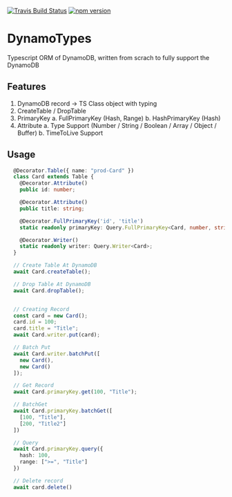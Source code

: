 [![Travis Build Status](https://travis-ci.org/breath103/dynamo-typeorm.svg?branch=master)](https://travis-ci.org/breath103/dynamo-typeorm)
[![npm version](https://badge.fury.io/js/vingle-corgi.svg)](https://badge.fury.io/js/vingle-corgi)

# DynamoTypes
Typescript ORM of DynamoDB, written from scrach to fully support the DynamoDB

## Features
1. DynamoDB record -> TS Class object with typing
2. CreateTable / DropTable
3. PrimaryKey 
   a. FullPrimaryKey (Hash, Range)
   b. HashPrimaryKey (Hash)
4. Attribute
   a. Type Support (Number / String / Boolean / Array / Object / Buffer)
   b. TimeToLive Support
   
## Usage
```typescript
  @Decorator.Table({ name: "prod-Card" })
  class Card extends Table {
    @Decorator.Attribute()
    public id: number;

    @Decorator.Attribute()
    public title: string;

    @Decorator.FullPrimaryKey('id', 'title')
    static readonly primaryKey: Query.FullPrimaryKey<Card, number, string>;

    @Decorator.Writer()
    static readonly writer: Query.Writer<Card>;
  }

  // Create Table At DynamoDB
  await Card.createTable();

  // Drop Table At DynamoDB
  await Card.dropTable();


  // Creating Record
  const card = new Card();
  card.id = 100;
  card.title = "Title";
  await Card.writer.put(card);

  // Batch Put
  await Card.writer.batchPut([
    new Card(),
    new Card()
  ]);

  // Get Record
  await Card.primaryKey.get(100, "Title");

  // BatchGet
  await Card.primaryKey.batchGet([
    [100, "Title"],
    [200, "Title2"]
  ])

  // Query
  await Card.primaryKey.query({
    hash: 100,
    range: [">=", "Title"]
  })

  // Delete record
  await card.delete()

```
